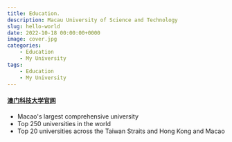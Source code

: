 ```yaml
---
title: Education.
description: Macau University of Science and Technology
slug: hello-world
date: 2022-10-18 00:00:00+0000
image: cover.jpg
categories:
    - Education
    - My University
tags:
    - Education
    - My University
---
```


#### [澳门科技大学官网](https://www.must.edu.mo/)

- Macao's largest comprehensive university
- Top 250 universities in the world
- Top 20 universities across the Taiwan Straits and Hong Kong and Macao